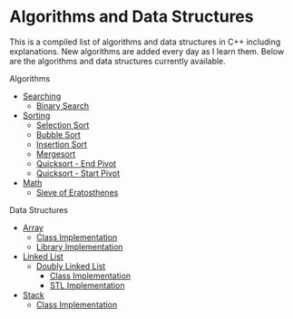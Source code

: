 # Algorithms and Data Structures

This is a compiled list of algorithms and data structures in C++ including explanations. New algorithms are added every day as I learn them. Below are the algorithms and data structures currently available.

Algorithms
* [Searching](https://github.com/ashleymays/Algorithms/tree/master/Algorithms/Searching)
    * [Binary Search](https://github.com/ashleymays/Algorithms/blob/master/Algorithms/Searching/Binary-Search.cpp)
* [Sorting](https://github.com/ashleymays/Algorithms/tree/master/Algorithms/Sorting)
    * [Selection Sort](https://github.com/ashleymays/Algorithms/blob/master/Algorithms/Sorting/Selection-Sort.cpp)
    * [Bubble Sort](https://github.com/ashleymays/Algorithms/blob/master/Algorithms/Sorting/Bubble-Sort.cpp)
    * [Insertion Sort](https://github.com/ashleymays/Algorithms/blob/master/Algorithms/Sorting/Insertion-Sort.cpp)
    * [Mergesort](https://github.com/ashleymays/Algorithms/blob/master/Algorithms/Sorting/Merge-Sort.cpp)
    * [Quicksort - End Pivot](https://github.com/ashleymays/Algorithms/blob/master/Algorithms/Sorting/Quicksort-End-Pivot.cpp)
    * [Quicksort - Start Pivot](https://github.com/ashleymays/Algorithms/blob/master/Algorithms/Sorting/Quicksort-Start-Pivot.cpp)
* [Math](https://github.com/ashleymays/Algorithms/tree/master/Algorithms/Math)
   * [Sieve of Eratosthenes](https://github.com/ashleymays/Algorithms/blob/master/Algorithms/Math/Sieve-of-Eratosthenes.cpp)

Data Structures
* [Array](https://github.com/ashleymays/Algorithms/tree/master/Data%20Structures/Array)
    * [Class Implementation](https://github.com/ashleymays/Algorithms/tree/master/Data%20Structures/Array/Class%20Implementation)
    * [Library Implementation](https://github.com/ashleymays/Algorithms/tree/master/Data%20Structures/Array/Library%20Implementation)
* [Linked List](https://github.com/ashleymays/Algorithms/tree/master/Data%20Structures/Linked%20List)
    * [Doubly Linked List](https://github.com/ashleymays/Algorithms/tree/master/Data%20Structures/Linked%20List/Doubly%20Linked%20List)
        * [Class Implementation](https://github.com/ashleymays/Algorithms/tree/master/Data%20Structures/Linked%20List/Doubly%20Linked%20List/Class%20Implementation)
        * [STL Implementation](https://github.com/ashleymays/Algorithms/tree/master/Data%20Structures/Linked%20List/Doubly%20Linked%20List/STL%20Implementation)
* [Stack](https://github.com/ashleymays/Algorithms/tree/master/Data%20Structures/Stack)
    * [Class Implementation](https://github.com/ashleymays/Algorithms/tree/master/Data%20Structures/Stack/Class%20Implementation)
